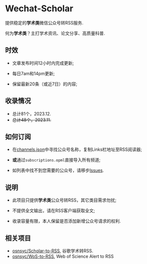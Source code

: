 # Wechat-Scholar

提供稳定的**学术类**微信公众号转RSS服务.

何为**学术类**？主打学术资讯、论文分享、高质量科普.

## 时效

- 文章发布时间12小时内完成更新;

- 每日7am和14pm更新;

- 保留最新20条（或近7日）的内容;

## 收录情况

- 总计81个，2023.12.
- ~~总计48个，2023.11.~~

## 如何订阅

- 在[channels.json](./channels.json)中寻找公众号名称，复制Links栏地址至RSS阅读器;

- **或**通过`subscriptions.opml`直接导入所有频道;

- 如列表中找不到您需要的公众号，请移步[Issues](https://github.com/osnsyc/Wechat-Scholar/issues).


## 说明

- 此项目只提供**学术类**公众号转RSS，其它类目需求勿扰;

- 不提供全文输出，请在RSS客户端获取全文;

- 收录容量有限，本人保留是否添加新增公众号请求的权利.

## 相关项目

- [osnsyc/Scholar-to-RSS](https://github.com/osnsyc/Scholar-to-RSS), 谷歌学术转RSS.
- [osnsyc/WoS-to-RSS](https://github.com/osnsyc/WoS-to-RSS), Web of Science Alert to RSS


